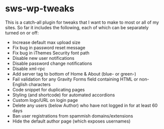 # sws-wp-tweaks

This is a catch-all plugin for tweaks that I want to make to most or all of my sites. So far it includes the following, each of which can be separately turned on or off:

* Increase default max upload size
* Fix bug in password reset message
* Fix bug in iThemes Security font path
* Disable new user notifications
* Disable password change notifications
* Disable xml-rpc
* Add server tag to bottom of Home & About (blue- or green-)
* Fail validation for any Gravity Forms field containing HTML or non-English characters
* Code snippet for duplicating pages
* Styling (and shortcode) for automated accordions
* Custom logo/URL on login page
* Delete any users (below Author) who have not logged in for at least 60 days
* Ban user registrations from spammish domains/extensions
* Hide the default author page (which exposes usernames)